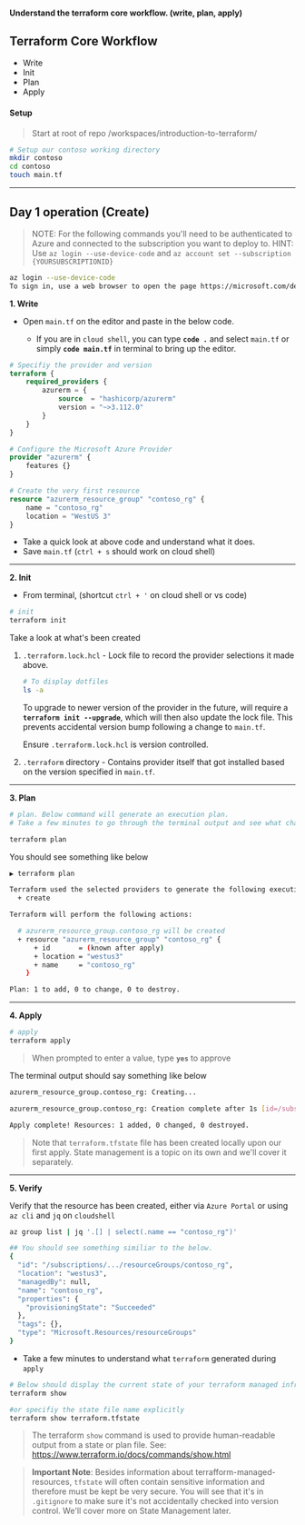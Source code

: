 #### Understand the terraform core workflow. (write, plan, apply)

## Terraform Core Workflow

* Write
* Init
* Plan 
* Apply

#### Setup

> Start at root of repo /workspaces/introduction-to-terraform/

```bash
# Setup our contoso working directory
mkdir contoso
cd contoso
touch main.tf
```

---

## Day 1 operation (Create)

> NOTE: For the following commands you'll need to be authenticated to Azure and connected to the subscription you want to deploy to. HINT: Use `az login --use-device-code` and `az account set --subscription {YOURSUBSCRIPTIONID}`

```bash
az login --use-device-code
To sign in, use a web browser to open the page https://microsoft.com/devicelogin and enter the code F2K7ZDN2U to authenticate.
```

**1. Write**

* Open `main.tf` on the editor and paste in the below code. 

    * If you are in `cloud shell`, you can type **`code .`** and select `main.tf` or simply **`code main.tf`** in terminal to bring up the editor.

```terraform
# Specifiy the provider and version
terraform {
    required_providers {
        azurerm = {
            source  = "hashicorp/azurerm"
            version = "~>3.112.0"
        }
    }
}

# Configure the Microsoft Azure Provider
provider "azurerm" {
    features {}
}

# Create the very first resource
resource "azurerm_resource_group" "contoso_rg" {
    name = "contoso_rg"
    location = "WestUS 3"
}
```

* Take a quick look at above code and understand what it does.
* Save `main.tf` (`ctrl + s` should work on cloud shell)

---

**2. Init**
* From terminal, (shortcut `ctrl + '` on cloud shell or vs code)

```bash
# init
terraform init
```

Take a look at what's been created

1. `.terraform.lock.hcl` - Lock file to record the provider selections it made above. 
   ```bash
   # To display dotfiles
   ls -a
   ```

    To upgrade to newer version of the provider in the future, will require a **`terraform init --upgrade`**, which will then also update the lock file. This prevents accidental version bump following a change to `main.tf`. 
    
    Ensure `.terraform.lock.hcl` is version controlled.

2. `.terraform` directory - Contains provider itself that got installed based on the version specified in `main.tf`. 

---
**3. Plan**

```bash
# plan. Below command will generate an execution plan.
# Take a few minutes to go through the terminal output and see what changes will be applied

terraform plan
```  

You should see something like below
    
```bash
▶ terraform plan         

Terraform used the selected providers to generate the following execution plan. Resource actions are indicated with the following symbols:
  + create

Terraform will perform the following actions:

  # azurerm_resource_group.contoso_rg will be created
  + resource "azurerm_resource_group" "contoso_rg" {
      + id       = (known after apply)
      + location = "westus3"
      + name     = "contoso_rg"
    }

Plan: 1 to add, 0 to change, 0 to destroy.
```

---

**4. Apply**

```bash
# apply
terraform apply
```

> When prompted to enter a value, type **`yes`** to approve


The terminal output should say something like below

```bash
azurerm_resource_group.contoso_rg: Creating...

azurerm_resource_group.contoso_rg: Creation complete after 1s [id=/subscriptions/.../resourceGroups/contoso_rg]

Apply complete! Resources: 1 added, 0 changed, 0 destroyed.
```

> Note that `terraform.tfstate` file has been created locally upon our first apply. State management is a topic on its own and we'll cover it separately. 

---

**5. Verify**

Verify that the resource has been created, either via `Azure Portal` or using `az cli` and `jq` on `cloudshell`

```bash
az group list | jq '.[] | select(.name == "contoso_rg")'

## You should see something similiar to the below.
{
  "id": "/subscriptions/.../resourceGroups/contoso_rg",
  "location": "westus3",
  "managedBy": null,
  "name": "contoso_rg",
  "properties": {
    "provisioningState": "Succeeded"
  },
  "tags": {},
  "type": "Microsoft.Resources/resourceGroups"
}
```

*  Take a few minutes to understand what `terraform` generated during `apply`

```bash
# Below should display the current state of your terraform managed infrastructure    
terraform show 

#or specifiy the state file name explicitly
terraform show terraform.tfstate
```
> The terraform `show` command is used to provide human-readable output from a state or plan file. See: https://www.terraform.io/docs/commands/show.html


> **Important Note**: 
Besides information about terrafform-managed-resources, `tfstate` will often contain sensitive information and therefore must be kept be very secure. You will see that it's in `.gitignore` to make sure it's not accidentally checked into version control. We'll cover more on State Management later.
